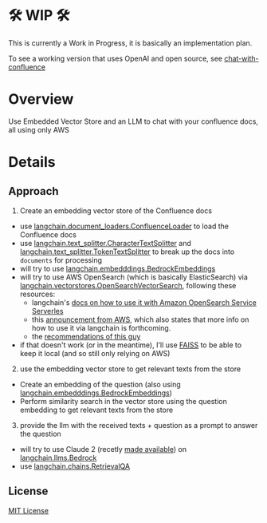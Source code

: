 # 🛠️ WIP 🛠️
This is currently a Work in Progress, it is basically an implementation plan.

To see a working version that uses OpenAI and open source, see [chat-with-confluence](https://github.com/shaunjl/chat-with-confluence)

# Overview
Use Embedded Vector Store and an LLM to chat with your confluence docs, all using only AWS

# Details

## Approach
1. Create an embedding vector store of the Confluence docs
  - use [langchain.document_loaders.ConfluenceLoader](https://github.com/langchain-ai/langchain/blob/13b4f465e2e67451549dc0662495ae07b3530659/libs/langchain/langchain/document_loaders/confluence.py#L35) to load the Confluence docs
  - use [langchain.text_splitter.CharacterTextSplitter](https://github.com/langchain-ai/langchain/blob/c2d1d903fa35b91018b4d777db2b008fcbaa9fbc/langchain/text_splitter.py#L159) and [langchain.text_splitter.TokenTextSplitter](https://github.com/langchain-ai/langchain/blob/c2d1d903fa35b91018b4d777db2b008fcbaa9fbc/langchain/text_splitter.py#L177) to break up the docs into `documents` for processing
  - will try to use [langchain.embedddings.BedrockEmbeddings](https://github.com/langchain-ai/langchain/blob/13b4f465e2e67451549dc0662495ae07b3530659/libs/langchain/langchain/embeddings/bedrock.py#L10)
  - will try to use AWS OpenSearch (which is basically ElasticSearch) via [langchain.vectorstores.OpenSearchVectorSearch](https://github.com/langchain-ai/langchain/blob/13b4f465e2e67451549dc0662495ae07b3530659/libs/langchain/langchain/vectorstores/opensearch_vector_search.py#L319), following these resources:
    - langchain's [docs on how to use it with Amazon OpenSearch Service Serverles](https://python.langchain.com/docs/integrations/vectorstores/opensearch#using-aoss-amazon-opensearch-service-serverless)
    - this [announcement from AWS](https://aws.amazon.com/blogs/big-data/introducing-the-vector-engine-for-amazon-opensearch-serverless-now-in-preview/), which also states that more info on how to use it via langchain is forthcoming.
    - the [recommendations of this guy](https://betterprogramming.pub/%EF%B8%8Fso-you-want-to-store-your-llm-data-aws-opensearch-to-the-rescue-f704a0f70558)
  - if that doesn't work (or in the meantime), I'll use [FAISS](https://github.com/langchain-ai/langchain/blob/13b4f465e2e67451549dc0662495ae07b3530659/libs/langchain/langchain/vectorstores/faiss.py#L49) to be able to keep it local (and so still only relying on AWS)
2. use the embedding vector store to get relevant texts from the store
  - Create an embedding of the question (also using [langchain.embedddings.BedrockEmbeddings](https://github.com/langchain-ai/langchain/blob/13b4f465e2e67451549dc0662495ae07b3530659/libs/langchain/langchain/embeddings/bedrock.py#L10))
  - Perform similarity search in the vector store using the question embedding to get relevant texts from the store
3. provide the llm with the received texts + question as a prompt to answer the question
  - will try to use Claude 2 (recetly [made available](https://press.aboutamazon.com/2023/7/aws-expands-amazon-bedrock-with-additional-foundation-models-new-model-provider-and-advanced-capability-to-help-customers-build-generative-ai-applications)) on [langchain.llms.Bedrock](https://github.com/langchain-ai/langchain/blob/13b4f465e2e67451549dc0662495ae07b3530659/libs/langchain/langchain/llms/bedrock.py#L51)
  - use [langchain.chains.RetrievalQA](https://github.com/langchain-ai/langchain/blob/13b4f465e2e67451549dc0662495ae07b3530659/libs/langchain/langchain/chains/retrieval_qa/base.py#L27)

## License

[MIT License](LICENSE)